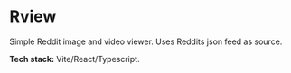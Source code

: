 # Rview

Simple Reddit image and video viewer.
Uses Reddits json feed as source.

**Tech stack:** Vite/React/Typescript.

